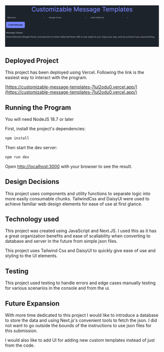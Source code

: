 ![Alt text](/images/Screenshot-1.png?raw=true "Screenshot")

## Deployed Project

This project has been deployed using Vercel. Following the link is the easiest way to interact with the program.

[https://customizable-message-templates-7lul2odu0.vercel.app/](https://customizable-message-templates-7lul2odu0.vercel.app/)

## Running the Program

You will need NodeJS 18.7 or later

First, install the project's dependencies:

```bash
npm install
```

Then start the dev server:

```bash
npm run dev
```

Open [http://localhost:3000](http://localhost:3000) with your browser to see the result.

## Design Decisions

This project uses components and utility functions to separate logic into more easily consumable chunks. TailwindCss and DaisyUI were used to achieve familiar web design elements for ease of use at first glance.

## Technology used

This project was created using JavaScript and Next.JS. I used this as it has a great organization benefits and ease of scallability when converting to database and server in the future from simple json files.

This project uses Tailwind Css and DaisyUI to quickly give ease of use and styling to the UI elements.

## Testing

This project used testing to handle errors and edge cases manually testing for various scenarios in the console and from the ui.

## Future Expansion

With more time dedicated to this project I would like to introduce a database to store the data and using Next.js's convenient tools to fetch the json. I did not want to go outside the bounds of the instructions to use json files for this submission.

I would also like to add UI for adding new custom templates instead of just from the code.
